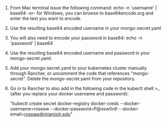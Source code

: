 1) From Mac terminal issue the following command:
    echo -n 'username' | base64
   -or- for Windows, you can browse to base64encode.org and enter the text you want to encode.
   
3) Use the resulting base64 encoded username in your mongo-secret.yaml

4) You will also need to encode your password in base64:
   echo -n 'password' | base64

5) Use the resulting base64 encoded username and password in your mongo-secret.yaml. 

6) Add your mongo-secret.yaml to your kubernetes cluster manually through Rancher, or uncomment the code that references "mongo-secret".  Delete the mongo-secret.yaml from your repository.

7) Go in to Rancher to also add in the following code in the kubectl shell >_ (after you replace your docker username and password):

   "kubectl create secret docker-registry docker-creds --docker-username=roseaw --docker-password=P@ssw0rd! --docker-email=roseaw@miamioh.edu"

